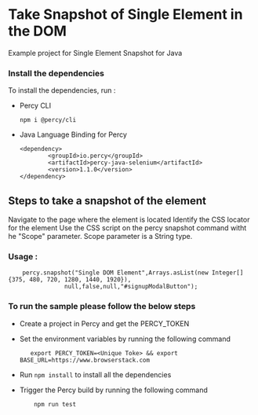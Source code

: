 # Take Snapshot of Single Element in the DOM
Example project for Single Element Snapshot for Java


### Install the dependencies

To install the dependencies, run :

- Percy CLI

    ```
    npm i @percy/cli
    ```

- Java Language Binding for Percy

    ```
    <dependency>
            <groupId>io.percy</groupId>
            <artifactId>percy-java-selenium</artifactId>
            <version>1.1.0</version>
    </dependency>
    ```



## Steps to take a snapshot of the element

Navigate to the page where the element is located
Identify the CSS locator for the element 
Use the CSS script on the percy snapshot command witht he "Scope" parameter. Scope parameter is a String type. 

### **Usage :**

```
    percy.snapshot("Single DOM Element",Arrays.asList(new Integer[]{375, 480, 720, 1280, 1440, 1920}),
                null,false,null,"#signupModalButton");
```

### To run the sample please follow the below steps

 - Create a project in Percy and get the PERCY_TOKEN
 - Set the environment variables  by running the following command

     ```
        export PERCY_TOKEN=<Unique Toke> && export BASE_URL=https://www.browserstack.com
     ```
     
 - Run `npm install` to install all the dependencies

 - Trigger the Percy build by running the following command

    ```
        npm run test
    ```    